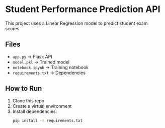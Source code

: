 # Student Performance Prediction API

This project uses a Linear Regression model to predict student exam scores.

## Files
- `app.py` → Flask API
- `model.pkl` → Trained model
- `notebook.ipynb` → Training notebook
- `requirements.txt` → Dependencies

## How to Run
1. Clone this repo
2. Create a virtual environment
3. Install dependencies:
   ```bash
   pip install -r requirements.txt
